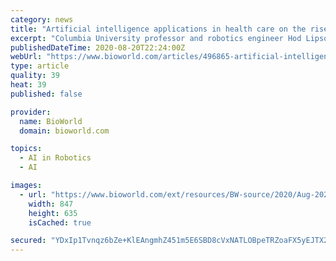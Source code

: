 ```yaml
---
category: news
title: "Artificial intelligence applications in health care on the rise"
excerpt: "Columbia University professor and robotics engineer Hod Lipson knows the importance of artificial intelligence (AI) on a global level. “It permeates everything we do, from the stock market, from predicting the weather to what product you’re going to buy,"
publishedDateTime: 2020-08-20T22:24:00Z
webUrl: "https://www.bioworld.com/articles/496865-artificial-intelligence-applications-in-health-care-on-the-rise"
type: article
quality: 39
heat: 39
published: false

provider:
  name: BioWorld
  domain: bioworld.com

topics:
  - AI in Robotics
  - AI

images:
  - url: "https://www.bioworld.com/ext/resources/BW-source/2020/Aug-2020/Hod-Lipson-Columbia-University-8-20.png?height=635&t=1597960760&width=1200"
    width: 847
    height: 635
    isCached: true

secured: "YDxIp1Tvnqz6bZe+KlEAngmhZ451m5E6SBD8cVxNATLOBpeTRZoaFX5yEJTX2wZqghhlTPGqMg/es41vJvZGdICEwev13GcKNcca2IUkyHXiaJhGzLO60N26scs+84FHyD4Bg+9hIxeKepYukoE8ITHInjF97hZRoC01Jvlzz2CgOVy+K5LvrtFWDFY1Kn1gC/qZ6O4k7ztoos7rU8lUCRF4TpR+fKVapZvrntBXr7mklom/k115fRpKDixusBtfGjW+R9PAh/SDZJpYNNqjVJ2Ay5l7cm6huBB3Qj+mbPLUd7a3p/qDIdkfTHRCwWZrlSjWS5/7vGTEphgdKf44vA==;RW8Bdtmgpq8iIP8HQHmHaA=="
---
```


